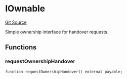 # IOwnable
[Git Source](https://github.com/NaniDAO/accounts/blob/fb62ae7d2c128e746e2f23d9357928dc2e00e7cf/src/ownership/Keys.sol)

Simple ownership interface for handover requests.


## Functions
### requestOwnershipHandover


```solidity
function requestOwnershipHandover() external payable;
```

